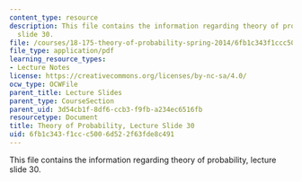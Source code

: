```yaml
---
content_type: resource
description: This file contains the information regarding theory of probability, lecture
  slide 30.
file: /courses/18-175-theory-of-probability-spring-2014/6fb1c343f1ccc5006d522f63fde8c491_MIT18_175S14_Lecture30.pdf
file_type: application/pdf
learning_resource_types:
- Lecture Notes
license: https://creativecommons.org/licenses/by-nc-sa/4.0/
ocw_type: OCWFile
parent_title: Lecture Slides
parent_type: CourseSection
parent_uid: 3d54cb1f-8df6-ccb3-f9fb-a234ec6516fb
resourcetype: Document
title: Theory of Probability, Lecture Slide 30
uid: 6fb1c343-f1cc-c500-6d52-2f63fde8c491
---
```

This file contains the information regarding theory of probability, lecture slide 30.